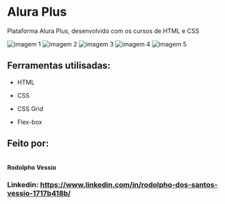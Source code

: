 # Alura Plus <br>
Plataforma Alura Plus, desenvolvido com os cursos de HTML e CSS

![imagem 1](https://github.com/RodolphoVessio/aluraplus/assets/78026475/7c03a44d-e39d-47b9-b4c5-ade6d398452f)
![imagem 2](https://github.com/RodolphoVessio/aluraplus/assets/78026475/f36b12f9-dcb0-4218-bb24-9409c32fac1c)
![imagem 3](https://github.com/RodolphoVessio/aluraplus/assets/78026475/a8efab1c-1c11-4989-89a0-fe50bb6a7932)
![imagem 4](https://github.com/RodolphoVessio/aluraplus/assets/78026475/81523d6f-f70f-4b2d-9ef0-c82169353a43)
![imagem 5](https://github.com/RodolphoVessio/aluraplus/assets/78026475/f22f1de7-b9ba-4722-a675-f7e2f32e4c9e)


## Ferramentas utilisadas:

- HTML

- CSS

- CSS Grid

- Flex-box

## Feito por:

<br> **Rodolpho Vessio**

### Linkedin: https://www.linkedin.com/in/rodolpho-dos-santos-vessio-1717b418b/

